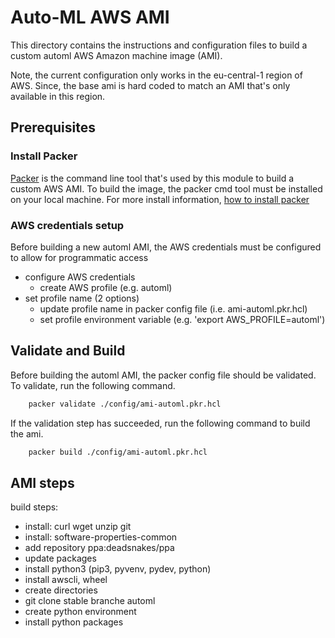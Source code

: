# Auto-ML AWS AMI

This directory contains the instructions and configuration files to build a custom automl AWS Amazon machine image (AMI).

Note, the current configuration only works in the eu-central-1 region of AWS. 
Since, the base ami is hard coded to match an AMI that's only available in this region.


## Prerequisites

### Install Packer

[Packer](https://learn.hashicorp.com/packer) is the command line tool that's used by this module to build a custom AWS AMI. 
To build the image, the packer cmd tool must be installed on your local machine.
For more install information, [how to install packer](https://learn.hashicorp.com/tutorials/packer/getting-started-install)

### AWS credentials setup
Before building a new automl AMI, the AWS credentials must be configured to allow for programmatic access
- configure AWS credentials
    - create AWS profile (e.g. automl)
- set profile name (2 options)
    - update profile name in packer config file (i.e. ami-automl.pkr.hcl)
    - set profile environment variable (e.g. 'export AWS_PROFILE=automl')


## Validate and Build

Before building the automl AMI, the packer config file should be validated.
To validate, run the following command.

```sh
    packer validate ./config/ami-automl.pkr.hcl
```

If the validation step has succeeded, run the following command to build the ami.

```sh
    packer build ./config/ami-automl.pkr.hcl
```

## AMI steps
build steps:
- install: curl wget unzip git
- install: software-properties-common
- add repository ppa:deadsnakes/ppa
- update packages
- install python3 (pip3, pyvenv, pydev, python)
- install awscli, wheel
- create directories
- git clone stable branche automl
- create python environment
- install python packages

